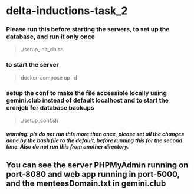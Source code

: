 # delta-inductions-task_2

### Please run this before starting the servers, to set up the database, and run it only once
> ./setup_init_db.sh

### to start the server
> docker-compose up -d

### setup the conf to make the file accessible locally using gemini.club instead of default localhost and to start the cronjob for database backups
> ./setup_conf.sh
##### warning: pls do not run this more than once, please set all the changes done by the bash file to the default, before running this for the second time. Also do not run this from another directory.



## You can see the server PHPMyAdmin running on port-8080 and web app running in port-5000, and the menteesDomain.txt in gemini.club

